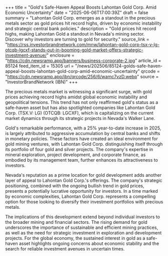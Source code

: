 +++
title = "Gold's Safe-Haven Appeal Boosts Lahontan Gold Corp. Amid Economic Uncertainty"
date = "2025-06-06T17:00:39Z"
draft = false
summary = "Lahontan Gold Corp. emerges as a standout in the precious metals sector as gold prices hit record highs, driven by economic instability and strategic central bank policies."
description = "Gold prices hit record highs, making Lahontan Gold a standout in Nevada's mining sector. Discover why investors are turning to gold for security."
source_link = "https://rss.investorbrandnetwork.com/mnw/lahontan-gold-corp-tsx-v-lg-otcqb-lgcxf-stands-out-in-booming-gold-market-offers-strategic-investment-avenue/"
enclosure = "https://cdn.newsramp.app/banners/business-corporate-2.jpg"
article_id = 85124
feed_item_id = 15305
url = "/news/202506/85124-golds-safe-haven-appeal-boosts-lahontan-gold-corp-amid-economic-uncertainty"
qrcode = "https://cdn.newsramp.app/ibn/qrcode/256/6/wamc7vzD.webp"
source = "InvestorBrandNetwork (IBN)"
+++

<p>The precious metals market is witnessing a significant surge, with gold prices achieving record highs amidst global economic instability and geopolitical tensions. This trend has not only reaffirmed gold's status as a safe-haven asset but has also spotlighted companies like Lahontan Gold Corp. (TSX.V: LG) (OTCQB: LGCXF), which is capitalizing on the current market dynamics through its strategic projects in Nevada's Walker Lane.</p><p>Gold's remarkable performance, with a 25% year-to-date increase in 2025, is largely attributed to aggressive accumulation by central banks and shifts in monetary policies. These factors have created an ideal environment for gold mining ventures, with Lahontan Gold Corp. distinguishing itself through its portfolio of four gold and silver projects. The company's expertise in mineral exploration, project development, and corporate finance, as embodied by its management team, further enhances its attractiveness to investors.</p><p>Nevada's reputation as a prime location for gold development adds another layer of appeal to Lahontan Gold Corp.'s offerings. The company's strategic positioning, combined with the ongoing bullish trend in gold prices, presents a potentially lucrative opportunity for investors. In a time marked by economic complexities, Lahontan Gold Corp. represents a compelling option for those looking to diversify their investment portfolios with precious metals.</p><p>The implications of this development extend beyond individual investors to the broader mining and financial sectors. The rising demand for gold underscores the importance of sustainable and efficient mining practices, as well as the need for strategic investment in exploration and development projects. For the global economy, the sustained interest in gold as a safe-haven asset highlights ongoing concerns about economic stability and the search for reliable investment avenues in uncertain times.</p>
